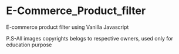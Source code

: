 # E-Commerce_Product_filter
E-commerce product filter using Vanilla Javascript

P.S-All images copyrights belogs to respective owners, used only for education purpose
